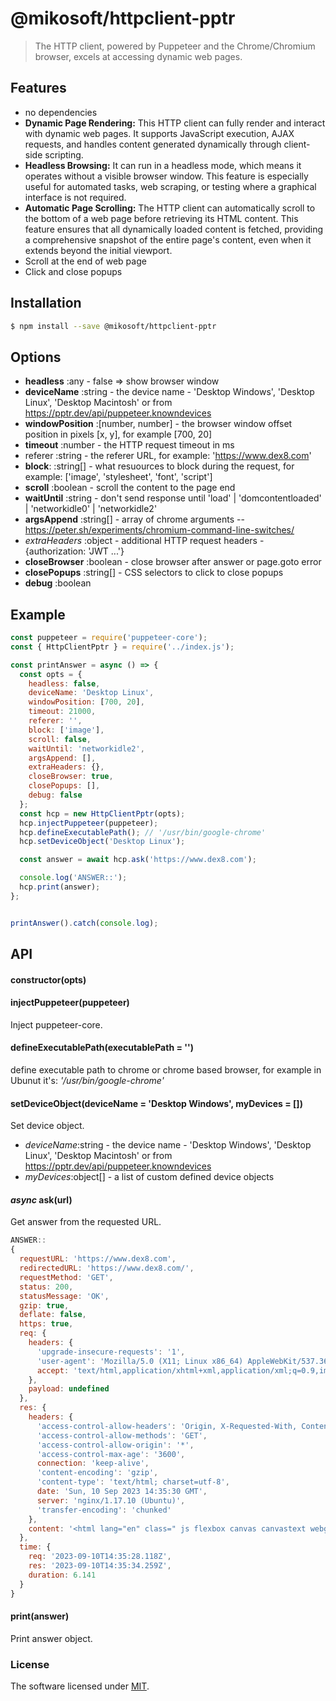 # @mikosoft/httpclient-pptr
> The HTTP client, powered by Puppeteer and the Chrome/Chromium browser, excels at accessing dynamic web pages.



## Features
- no dependencies
- **Dynamic Page Rendering:** This HTTP client can fully render and interact with dynamic web pages. It supports JavaScript execution, AJAX requests, and handles content generated dynamically through client-side scripting.
- **Headless Browsing:** It can run in a headless mode, which means it operates without a visible browser window. This feature is especially useful for automated tasks, web scraping, or testing where a graphical interface is not required.
- **Automatic Page Scrolling:** The HTTP client can automatically scroll to the bottom of a web page before retrieving its HTML content. This feature ensures that all dynamically loaded content is fetched, providing a comprehensive snapshot of the entire page's content, even when it extends beyond the initial viewport.
- Scroll at the end of web page
- Click and close popups



## Installation
```bash
$ npm install --save @mikosoft/httpclient-pptr
```


## Options
   * **headless** :any - false => show browser window
   *  **deviceName** :string - the device name - 'Desktop Windows', 'Desktop Linux', 'Desktop Macintosh' or from https://pptr.dev/api/puppeteer.knowndevices
   *  **windowPosition** :[number, number] - the browser window offset position in pixels [x, y], for example [700, 20]
   *  **timeout** :number - the HTTP request timeout in ms
   *  referer :string - the referer URL, for example: 'https://www.dex8.com'
   *  **block**: :string[] - what resuources to block during the request, for example: ['image', 'stylesheet', 'font', 'script']
   *  **scroll** :boolean - scroll the content to the page end
   *  **waitUntil** :string - don't send response until 'load' | 'domcontentloaded' | 'networkidle0' | 'networkidle2'
   *  **argsAppend** :string[] - array of chrome arguments -- https://peter.sh/experiments/chromium-command-line-switches/
   *  *extraHeaders* :object - additional HTTP request headers - {authorization: 'JWT ...'}
   *  **closeBrowser** :boolean - close browser after answer or page.goto error
   *  **closePopups** :string[] - CSS selectors to click to close popups
   *  **debug** :boolean



## Example
```js
const puppeteer = require('puppeteer-core');
const { HttpClientPptr } = require('../index.js');

const printAnswer = async () => {
  const opts = {
    headless: false,
    deviceName: 'Desktop Linux',
    windowPosition: [700, 20],
    timeout: 21000,
    referer: '',
    block: ['image'],
    scroll: false,
    waitUntil: 'networkidle2',
    argsAppend: [],
    extraHeaders: {},
    closeBrowser: true,
    closePopups: [],
    debug: false
  };
  const hcp = new HttpClientPptr(opts);
  hcp.injectPuppeteer(puppeteer);
  hcp.defineExecutablePath(); // '/usr/bin/google-chrome'
  hcp.setDeviceObject('Desktop Linux');

  const answer = await hcp.ask('https://www.dex8.com');

  console.log('ANSWER::');
  hcp.print(answer);
};


printAnswer().catch(console.log);
```

## API
#### constructor(opts)

#### injectPuppeteer(puppeteer)
Inject puppeteer-core.

#### defineExecutablePath(executablePath = '')
define executable path to chrome or chrome based browser, for example in Ubunut it's: *'/usr/bin/google-chrome'*

#### setDeviceObject(deviceName = 'Desktop Windows', myDevices = [])
Set device object.
- *deviceName*:string - the device name - 'Desktop Windows', 'Desktop Linux', 'Desktop Macintosh' or from https://pptr.dev/api/puppeteer.knowndevices
- *myDevices*:object[] - a list of custom defined device objects


#### *async* ask(url)
Get answer from the requested URL.

```js
ANSWER::
{
  requestURL: 'https://www.dex8.com',
  redirectedURL: 'https://www.dex8.com/',
  requestMethod: 'GET',
  status: 200,
  statusMessage: 'OK',
  gzip: true,
  deflate: false,
  https: true,
  req: {
    headers: {
      'upgrade-insecure-requests': '1',
      'user-agent': 'Mozilla/5.0 (X11; Linux x86_64) AppleWebKit/537.36 (KHTML, like Gecko) Chrome/80.0.3987.122 Safari/537.36',
      accept: 'text/html,application/xhtml+xml,application/xml;q=0.9,image/avif,image/webp,image/apng,*/*;q=0.8,application/signed-exchange;v=b3;q=0.7'
    },
    payload: undefined
  },
  res: {
    headers: {
      'access-control-allow-headers': 'Origin, X-Requested-With, Content-Type, Accept, Authorization',
      'access-control-allow-methods': 'GET',
      'access-control-allow-origin': '*',
      'access-control-max-age': '3600',
      connection: 'keep-alive',
      'content-encoding': 'gzip',
      'content-type': 'text/html; charset=utf-8',
      date: 'Sun, 10 Sep 2023 14:35:30 GMT',
      server: 'nginx/1.17.10 (Ubuntu)',
      'transfer-encoding': 'chunked'
    },
    content: '<html lang="en" class=" js flexbox canvas canvastext webgl no-touch geolocation postmessage websqldatabase indexeddb hashchange history draganddrop websockets rgba hsla multiplebgs backgroundsize borderimage borderradius boxshadow textshadow opacity cssanimations csscolumns cssgradients cssreflections csstransforms csstransforms3d csstransitions fo'... 42566 more characters
  },
  time: {
    req: '2023-09-10T14:35:28.118Z',
    res: '2023-09-10T14:35:34.259Z',
    duration: 6.141
  }
}


```


#### print(answer)
Print answer object.


### License
The software licensed under [MIT](LICENSE).
